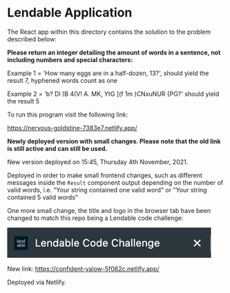 # Lendable Application

The React app within this directory contains the solution to the problem described below:

**Please return an integer detailing the amount of words in a sentence, not including numbers and special characters:**

Example 1 = 'How many eggs are in a half-dozen, 13?', should yield the result 7, hyphened words count as one

Example 2 = 'b? Dl )B 4(V! A. MK, YtG ](f 1m )CNxuNUR {PG?' should yield the result 5

To run this program visit the following link: 

https://nervous-goldstine-7383e7.netlify.app/

**Newly deployed version with small changes. Please note that the old link is still active and can still be used.**

New version deployed on 15:45, Thursday 4th November, 2021. 

Deployed in order to make small frontend changes, such as different messages inside the `Result` component output depending on the number of valid words, i.e. "Your string contained one valid word" or "Your string contained 5 valid words"

One more small change, the title and logo in the browser tab have been changed to match this repo being a Lendable code challenge:

![alt text](/logo-screenshot.png)

New link: https://confident-yalow-5f062c.netlify.app/

Deployed via Netlify.
